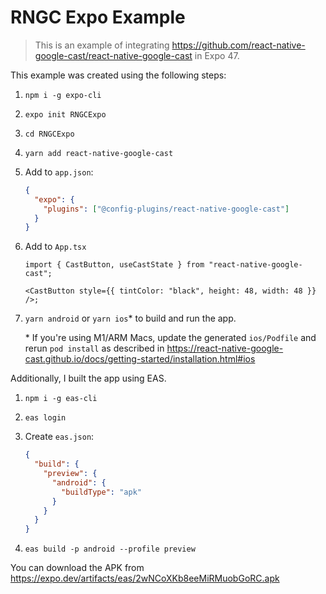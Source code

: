 # RNGC Expo Example

> This is an example of integrating https://github.com/react-native-google-cast/react-native-google-cast in Expo 47.

This example was created using the following steps:

1. `npm i -g expo-cli`

2. `expo init RNGCExpo`

3. `cd RNGCExpo`

4. `yarn add react-native-google-cast`

5. Add to `app.json`:

   ```json
   {
     "expo": {
       "plugins": ["@config-plugins/react-native-google-cast"]
     }
   }
   ```

6. Add to `App.tsx`

   ```tsx
   import { CastButton, useCastState } from "react-native-google-cast";

   <CastButton style={{ tintColor: "black", height: 48, width: 48 }} />;
   ```

7. `yarn android` or `yarn ios`\* to build and run the app.

   \* If you're using M1/ARM Macs, update the generated `ios/Podfile` and rerun `pod install` as described in https://react-native-google-cast.github.io/docs/getting-started/installation.html#ios

Additionally, I built the app using EAS.

1. `npm i -g eas-cli`

2. `eas login`

3. Create `eas.json`:

   ```json
   {
     "build": {
       "preview": {
         "android": {
           "buildType": "apk"
         }
       }
     }
   }
   ```

4. `eas build -p android --profile preview`

You can download the APK from https://expo.dev/artifacts/eas/2wNCoXKb8eeMiRMuobGoRC.apk
